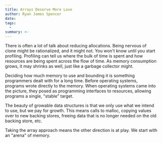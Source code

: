 ```yaml
---
title: Arrays Deserve More Love
author: Ryan James Spencer
date:
tags:
  -
summary: >-
---
```


There is often a lot of talk about reducing allocations. Being nervous of clone
might be rationalized, and it might not. You won't know until you start
profiling. Profiling can tell us where the bulk of time is spent and how
resources are being spent across the flow of time. As memory consumption grows,
it may shrinks as well, just like a garbage collector might.

Deciding how much memory to use and bounding it is something programmers dealt
with for a long time. Before operating systems, programs wrote directly to the
memory. When operating systems came into the picture, they posed as programming
interfaces to resources, allowing programs a single, "stable" target.

The beauty of growable data structures is that we only use what we intend to
use, but we pay for growth. This means calls to malloc, copying values over to
new backing stores, freeing data that is no longer needed on the old backing
store, etc.

Taking the array approach means the other direction is at play. We start with an
"arena" of memory.
